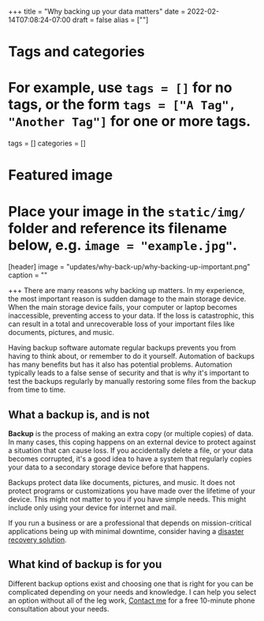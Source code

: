 +++
title = "Why backing up your data matters"
date = 2022-02-14T07:08:24-07:00
draft = false
alias = [""]
# Tags and categories
# For example, use `tags = []` for no tags, or the form `tags = ["A Tag", "Another Tag"]` for one or more tags.
tags = []
categories = []

# Featured image
# Place your image in the `static/img/` folder and reference its filename below, e.g. `image = "example.jpg"`.
[header]
image = "updates/why-back-up/why-backing-up-important.png"
caption = ""

+++
There are many reasons why backing up matters. In my experience, the most important reason is sudden damage to the main storage device. When the main storage device fails, your computer or laptop becomes inaccessible, preventing access to your data. If the loss is catastrophic, this can result in a total and unrecoverable loss of your important files like documents, pictures, and music.

Having backup software automate regular backups prevents you from having to think about, or remember to do it yourself. Automation of backups has many benefits but has it also has potential problems. Automation typically leads to a false sense of security and that is why it's important to test the backups regularly by manually restoring some files from the backup from time to time.
 
## What a backup is, and is not
**Backup** is the process of making an extra copy (or multiple copies) of data. In many cases, this coping happens on an external device to protect against a situation that can cause loss. If you accidentally delete a file, or your data becomes corrupted, it's a good idea to have a system that regularly copies your data to a secondary storage device before that happens.

Backups protect data like documents, pictures, and music. It does not protect programs or customizations you have made over the lifetime of your device. This might not matter to you if you have simple needs. This might include only using your device for internet and mail. 

If you run a business or are a professional that depends on mission-critical applications being up with minimal downtime, consider having a [disaster recovery solution](https://www.scottrlarson.com/publications/publication-restoring-life-backup-disaster/). 

## What kind of backup is for you

Different backup options exist and choosing one that is right for you can be complicated depending on your needs and knowledge.  I can help you select an option without all of the leg work, [Contact me](/#contact) for a free 10-minute phone consultation about your needs.